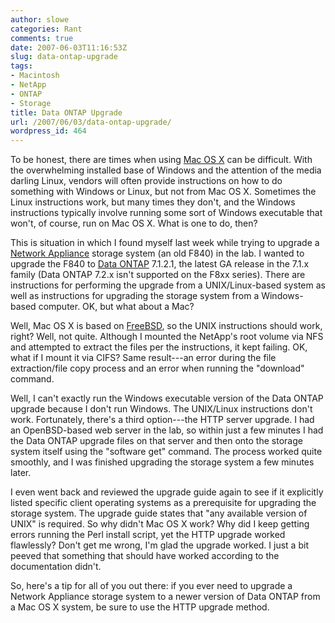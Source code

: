 ```yaml
---
author: slowe
categories: Rant
comments: true
date: 2007-06-03T11:16:53Z
slug: data-ontap-upgrade
tags:
- Macintosh
- NetApp
- ONTAP
- Storage
title: Data ONTAP Upgrade
url: /2007/06/03/data-ontap-upgrade/
wordpress_id: 464
---
```


To be honest, there are times when using [Mac OS X](http://www.apple.com/macosx/) can be difficult. With the overwhelming installed base of Windows and the attention of the media darling Linux, vendors will often provide instructions on how to do something with Windows or Linux, but not from Mac OS X. Sometimes the Linux instructions work, but many times they don't, and the Windows instructions typically involve running some sort of Windows executable that won't, of course, run on Mac OS X. What is one to do, then?

This is situation in which I found myself last week while trying to upgrade a [Network Appliance](http://www.netapp.com/) storage system (an old F840) in the lab. I wanted to upgrade the F840 to [Data ONTAP](http://www.netapp.com/products/enterprise-software/storage-system-software/storage-operating-systems/ontap-7g.html) 7.1.2.1, the latest GA release in the 7.1.x family (Data ONTAP 7.2.x isn't supported on the F8xx series). There are instructions for performing the upgrade from a UNIX/Linux-based system as well as instructions for upgrading the storage system from a Windows-based computer. OK, but what about a Mac?

Well, Mac OS X is based on [FreeBSD](http://www.freebsd.org/), so the UNIX instructions should work, right? Well, not quite. Although I mounted the NetApp's root volume via NFS and attempted to extract the files per the instructions, it kept failing. OK, what if I mount it via CIFS? Same result---an error during the file extraction/file copy process and an error when running the "download" command.

Well, I can't exactly run the Windows executable version of the Data ONTAP upgrade because I don't run Windows. The UNIX/Linux instructions don't work. Fortunately, there's a third option---the HTTP server upgrade. I had an OpenBSD-based web server in the lab, so within just a few minutes I had the Data ONTAP upgrade files on that server and then onto the storage system itself using the "software get" command. The process worked quite smoothly, and I was finished upgrading the storage system a few minutes later.

I even went back and reviewed the upgrade guide again to see if it explicitly listed specific client operating systems as a prerequisite for upgrading the storage system. The upgrade guide states that "any available version of UNIX" is required. So why didn't Mac OS X work? Why did I keep getting errors running the Perl install script, yet the HTTP upgrade worked flawlessly? Don't get me wrong, I'm glad the upgrade worked. I just a bit peeved that something that should have worked according to the documentation didn't.

So, here's a tip for all of you out there: if you ever need to upgrade a Network Appliance storage system to a newer version of Data ONTAP from a Mac OS X system, be sure to use the HTTP upgrade method.
